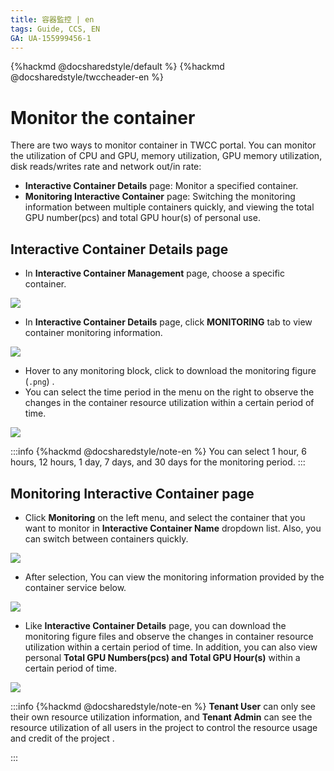 ```yaml
---
title: 容器監控 | en
tags: Guide, CCS, EN
GA: UA-155999456-1
---
```


{%hackmd @docsharedstyle/default %}
{%hackmd @docsharedstyle/twccheader-en %}

# Monitor the container

There are two ways to monitor container in TWCC portal. You can monitor the utilization of CPU and GPU, memory utilization, GPU memory utilization, disk reads/writes rate and network out/in rate:


- **Interactive Container Details** page: Monitor a specified container.
- **Monitoring Interactive Container** page: Switching the monitoring information between multiple containers quickly, and viewing the total GPU number(pcs) and total GPU hour(s) of personal use. 

## Interactive Container Details page

* In **Interactive Container Management** page, choose a specific container.

![](https://cos.twcc.ai/SYS-MANUAL/uploads/upload_0cb7e457f14ebc979c9731f19e1ed1a8.png)



* In **Interactive Container Details** page, click **MONITORING** tab to view container monitoring information.

![](https://cos.twcc.ai/SYS-MANUAL/uploads/upload_ba9484f4152a48c403aa621977291e3b.png)


- Hover to any monitoring block, click <i class="fa fa-arrow-circle-o-down" aria-hidden="true"></i> to download the monitoring figure (`.png`) .
- You can select the time period in the menu on the right to observe the changes in the container resource utilization within a certain period of time.

![](https://cos.twcc.ai/SYS-MANUAL/uploads/upload_9195b9f05876c34d1671ce0048f3b5d0.png)


:::info
{%hackmd @docsharedstyle/note-en %}
You can select 1 hour, 6 hours, 12 hours, 1 day, 7 days, and 30 days for the monitoring period.
:::


## Monitoring Interactive Container page

* Click **Monitoring** on the left menu, and select the container that you want to monitor in **Interactive Container Name** dropdown list. Also, you can switch between containers quickly.

![](https://cos.twcc.ai/SYS-MANUAL/uploads/upload_5037f491c8ac81a6be8362c078ca3879.png)


* After selection, You can view the monitoring information provided by the container service below.

![](https://cos.twcc.ai/SYS-MANUAL/uploads/upload_ab09e7dfb61eba798141f5b2a4fd2490.png)


- Like **Interactive Container Details** page, you can download the monitoring figure files and observe the changes in container resource utilization within a certain period of time. In addition, you can also view personal **Total GPU Numbers(pcs) and Total GPU Hour(s)** within a certain period of time.


![](https://cos.twcc.ai/SYS-MANUAL/uploads/upload_6411c83470541a125399dab70f789b79.png)




:::info
{%hackmd @docsharedstyle/note-en %}
**Tenant User** can only see their own resource utilization information, and **Tenant Admin** can see the resource utilization of all users in the project to control the resource usage and credit of the project .

:::
